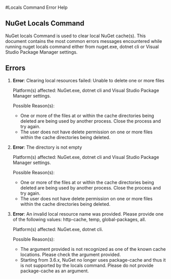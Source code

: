 ﻿#Locals Command Error Help

## NuGet Locals Command

NuGet locals Command is used to clear local NuGet cache(s). This document contains the most common errors messages encountered while running nuget locals command either from nuget.exe, dotnet cli or Visual Studio Package Manager settings.

## Errors

1. **Error**: Clearing local resources failed: Unable to delete one or more files

	Platform(s) affected: NuGet.exe, dotnet cli and Visual Studio Package Manager settings.

	Possible Reason(s):

	* One or more of the files at or within the cache directories being deleted are being used by another process. Close the process and try again.
	* The user does not have delete permission on one or more files within the cache directories being deleted.

2. **Error**: The directory is not empty

	Platform(s) affected: NuGet.exe, dotnet cli and Visual Studio Package Manager settings.

	Possible Reason(s):

	* One or more of the files at or within the cache directories being deleted are being used by another process. Close the process and try again.
	* The user does not have delete permission on one or more files within the cache directories being deleted.


3. **Error**: An invalid local resource name was provided. Please provide one of the following values: http-cache, temp, global-packages, all.

	Platform(s) affected: NuGet.exe, dotnet cli.

	Possible Reason(s):
	
	* The argument provided is not recognized as one of the known cache locations. Please check the argument provided.
	* Starting from 3.6.x, NuGet no longer uses package-cache and thus it is not supported by the locals command. Please do not provide package-cache as an argument.


